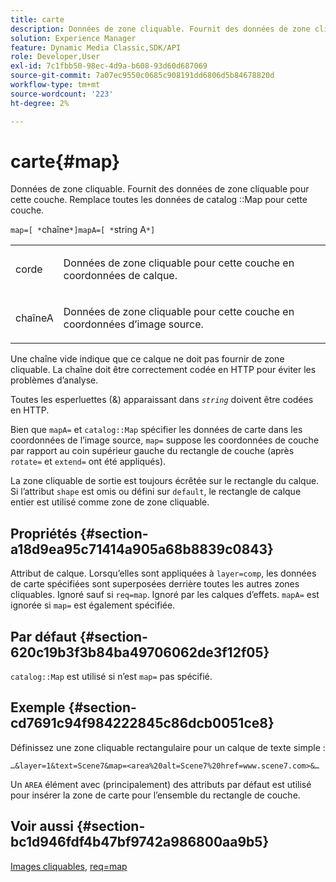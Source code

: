 ```yaml
---
title: carte
description: Données de zone cliquable. Fournit des données de zone cliquable pour cette couche. Remplace toutes les données de la carte du catalogue pour cette couche.
solution: Experience Manager
feature: Dynamic Media Classic,SDK/API
role: Developer,User
exl-id: 7c1fbb50-98ec-4d9a-b608-93d60d687069
source-git-commit: 7a07ec9550c0685c908191dd6806d5b84678820d
workflow-type: tm+mt
source-wordcount: '223'
ht-degree: 2%

---
```


# carte{#map}

Données de zone cliquable. Fournit des données de zone cliquable pour cette couche. Remplace toutes les données de catalog ::Map pour cette couche.

`map=[ *`chaîne`*]mapA=[ *`string A`*]`

<table id="simpletable_2E32B25D5F6246A18A8AF817903877ED"> 
 <tr class="strow"> 
  <td class="stentry"> <p><span class="codeph"><span class="varname"> corde</span></span> </p></td> 
  <td class="stentry"> <p>Données de zone cliquable pour cette couche en coordonnées de calque. </p></td> 
 </tr> 
 <tr class="strow"> 
  <td class="stentry"> <p><span class="codeph"><span class="varname"> chaîneA</span></span> </p></td> 
  <td class="stentry"> <p>Données de zone cliquable pour cette couche en coordonnées d’image source. </p></td> 
 </tr> 
</table>

Une chaîne vide indique que ce calque ne doit pas fournir de zone cliquable. La chaîne doit être correctement codée en HTTP pour éviter les problèmes d’analyse.

Toutes les esperluettes (&amp;) apparaissant dans *`string`* doivent être codées en HTTP.

Bien que `mapA=` et `catalog::Map` spécifier les données de carte dans les coordonnées de l’image source, `map=` suppose les coordonnées de couche par rapport au coin supérieur gauche du rectangle de couche (après `rotate=` et `extend=` ont été appliqués).

La zone cliquable de sortie est toujours écrêtée sur le rectangle du calque. Si l’attribut `shape` est omis ou défini sur `default`, le rectangle de calque entier est utilisé comme zone de zone cliquable.

## Propriétés {#section-a18d9ea95c71414a905a68b8839c0843}

Attribut de calque. Lorsqu’elles sont appliquées à `layer=comp`, les données de carte spécifiées sont superposées derrière toutes les autres zones cliquables. Ignoré sauf si `req=map`. Ignoré par les calques d’effets. `mapA=` est ignorée si `map=` est également spécifiée.

## Par défaut {#section-620c19b3f3b84ba49706062de3f12f05}

`catalog::Map` est utilisé si n’est `map=` pas spécifié.

## Exemple {#section-cd7691c94f984222845c86dcb0051ce8}

Définissez une zone cliquable rectangulaire pour un calque de texte simple :

`…&layer=1&text=Scene7&map=<area%20alt=Scene7%20href=www.scene7.com>&…`

Un `AREA` élément avec (principalement) des attributs par défaut est utilisé pour insérer la zone de carte pour l’ensemble du rectangle de couche.

## Voir aussi {#section-bc1d946fdf4b47bf9742a986800aa9b5}

[Images cliquables](../../../../../is-api/http-ref/image-serving-api-ref/c-http-protocol-reference/c-syntax-and-features/r-image-maps.md#reference-ff7d1bac2a064104b0c508a81316fdab), [req=map](../../../../../is-api/http-ref/image-serving-api-ref/c-http-protocol-reference/c-command-reference/r-req/r-req.md#reference-907cdb4a97034db7ad94695f25552e76)
